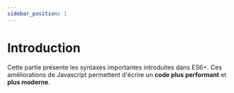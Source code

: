 ```yaml
---
sidebar_position: 1
---
```


# Introduction

Cette partie présente les syntaxes importantes introduites dans ES6+. Ces améliorations de Javascript permettent d'écrire un **code plus performant** et **plus moderne**.